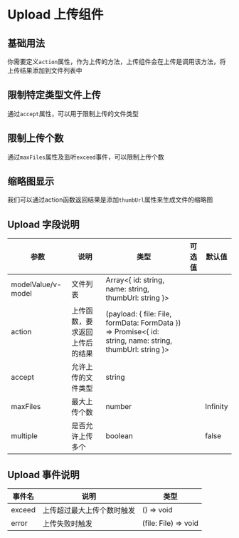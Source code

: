 # Upload 上传组件

## 基础用法

你需要定义`action`属性，作为上传的方法，上传组件会在上传是调用该方法，将上传结果添加到文件列表中

<preview path="./upload-base.vue" title="基础用法"></preview>

## 限制特定类型文件上传

通过`accept`属性，可以用于限制上传的文件类型

<preview path="./upload-accept.vue" title="限制上传类型"></preview>


## 限制上传个数

通过`maxFiles`属性及监听`exceed`事件，可以限制上传个数

<preview path="./upload-max.vue" title="限制上传个数"></preview>

## 缩略图显示

我们可以通过action函数返回结果是添加`thumbUrl`属性来生成文件的缩略图
<preview path="./upload-thumb.vue" title="缩略图"></preview>

## Upload 字段说明

| 参数                 | 说明              | 类型                                                                                                       | 可选值                                            | 默认值      |
|--------------------|-----------------|----------------------------------------------------------------------------------------------------------| ---------------------------------------------- |----------|
| modelValue/v-model | 文件列表            | Array<{ id: string, name: string, thumbUrl: string }>                                                    |                                |          |
| action             | 上传函数，要求返回上传后的结果 | (payload: { file: File, formData: FormData }) => Promise<{ id: string, name: string, thumbUrl: string }> |                                |          |
| accept             | 允许上传的文件类型       | string                                                                                                   |  |          |
| maxFiles           | 最大上传个数          | number                                                                                                   |                                                | Infinity |
| multiple           | 是否允许上传多个        | boolean                                                                                                  |                                                | false    |

## Upload 事件说明

| 事件名    | 说明            | 类型                   |
|--------|---------------|----------------------|
| exceed | 上传超过最大上传个数时触发 | () => void           |
| error  | 上传失败时触发       | (file: File) => void |



